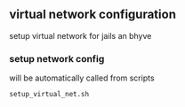 ## virtual network configuration
setup virtual network for jails an bhyve

### setup network config
will be automatically called from scripts
``` 
setup_virtual_net.sh
``` 

